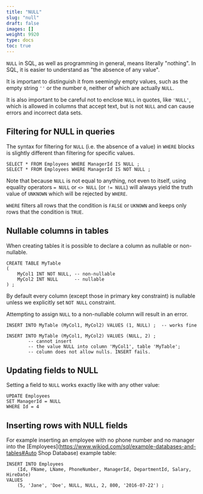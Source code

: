```yaml
---
title: "NULL"
slug: "null"
draft: false
images: []
weight: 9920
type: docs
toc: true
---
```


`NULL` in SQL, as well as programming in general, means literally "nothing". In SQL, it is easier to understand as "the absence of any value". 

It is important to distinguish it from seemingly empty values, such as the empty string `''` or the number `0`, neither of which are actually `NULL`. 

It is also important to be careful not to enclose `NULL` in quotes, like `'NULL'`, which is allowed in columns that accept text, but is not `NULL` and can cause errors and incorrect data sets.

## Filtering for NULL in queries
The syntax for filtering for `NULL` (i.e. the absence of a value) in `WHERE` blocks is slightly different than filtering for specific values. 

    SELECT * FROM Employees WHERE ManagerId IS NULL ;
    SELECT * FROM Employees WHERE ManagerId IS NOT NULL ;

Note that because `NULL` is not equal to anything, not even to itself, using equality operators `= NULL` or `<> NULL` (or `!= NULL`) will always yield the truth value of `UNKNOWN` which will be rejected by `WHERE`.

`WHERE` filters all rows that the condition is `FALSE` or `UKNOWN` and keeps only rows that the condition is `TRUE`.

## Nullable columns in tables
When creating tables it is possible to declare a column as nullable or non-nullable.

    CREATE TABLE MyTable
    (
        MyCol1 INT NOT NULL, -- non-nullable
        MyCol2 INT NULL      -- nullable
    ) ;

By default every column (except those in primary key constraint) is nullable unless we explicitly set `NOT NULL` constraint.

Attempting to assign `NULL` to a non-nullable column will result in an error.

    INSERT INTO MyTable (MyCol1, MyCol2) VALUES (1, NULL) ;  -- works fine

    INSERT INTO MyTable (MyCol1, MyCol2) VALUES (NULL, 2) ;  
            -- cannot insert
            -- the value NULL into column 'MyCol1', table 'MyTable'; 
            -- column does not allow nulls. INSERT fails.

## Updating fields to NULL
Setting a field to `NULL` works exactly like with any other value:

    UPDATE Employees 
    SET ManagerId = NULL
    WHERE Id = 4

## Inserting rows with NULL fields
For example inserting an employee with no phone number and no manager into the [Employees](https://www.wikiod.com/sql/example-databases-and-tables#Auto Shop Database) example table:

    INSERT INTO Employees
        (Id, FName, LName, PhoneNumber, ManagerId, DepartmentId, Salary, HireDate)
    VALUES
        (5, 'Jane', 'Doe', NULL, NULL, 2, 800, '2016-07-22') ;

